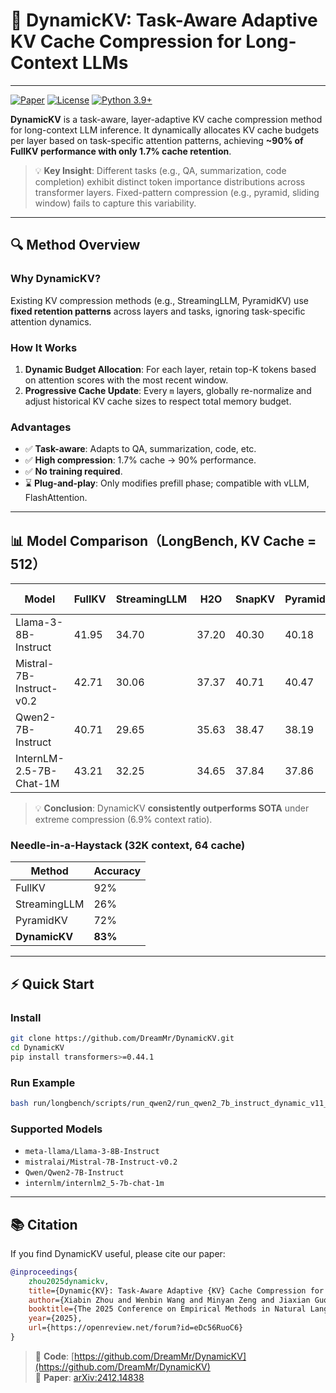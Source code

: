 # 🚀 DynamicKV: Task-Aware Adaptive KV Cache Compression for Long-Context LLMs  

---


[![Paper](https://img.shields.io/badge/arXiv-2412.14838-b31b1b.svg)](https://arxiv.org/abs/2412.14838)  [![License](https://img.shields.io/badge/license-MIT-green)](LICENSE) [![Python 3.9+](https://img.shields.io/badge/python-3.9%2B-blue)]()

**DynamicKV** is a task-aware, layer-adaptive KV cache compression method for long-context LLM inference. It dynamically allocates KV cache budgets per layer based on task-specific attention patterns, achieving **~90% of FullKV performance with only 1.7% cache retention**.

> 💡 **Key Insight**: Different tasks (e.g., QA, summarization, code completion) exhibit distinct token importance distributions across transformer layers. Fixed-pattern compression (e.g., pyramid, sliding window) fails to capture this variability.

---

## 🔍 Method Overview

### Why DynamicKV?
Existing KV compression methods (e.g., StreamingLLM, PyramidKV) use **fixed retention patterns** across layers and tasks, ignoring task-specific attention dynamics.

### How It Works
1. **Dynamic Budget Allocation**: For each layer, retain top-K tokens based on attention scores with the most recent window.
2. **Progressive Cache Update**: Every `m` layers, globally re-normalize and adjust historical KV cache sizes to respect total memory budget.

### Advantages
- ✅ **Task-aware**: Adapts to QA, summarization, code, etc.
- ✅ **High compression**: 1.7% cache → 90% performance.
- ✅ **No training required**.
- ⌛️ **Plug-and-play**: Only modifies prefill phase; compatible with vLLM, FlashAttention.

---

## 📊 Model Comparison（LongBench, KV Cache = 512）

| Model | FullKV | StreamingLLM | H2O | SnapKV | PyramidKV | **DynamicKV (Ours)** |
|-------|--------|--------------|-----|--------|-----------|----------------------|
| Llama-3-8B-Instruct | 41.95 | 34.70 | 37.20 | 40.30 | 40.18 | **40.73** |
| Mistral-7B-Instruct-v0.2 | 42.71 | 30.06 | 37.37 | 40.71 | 40.47 | **40.90** |
| Qwen2-7B-Instruct | 40.71 | 29.65 | 35.63 | 38.47 | 38.19 | **39.16** |
| InternLM-2.5-7B-Chat-1M | 43.21 | 32.25 | 34.65 | 37.84 | 37.86 | **38.39** |

> 💡 **Conclusion**: DynamicKV **consistently outperforms SOTA** under extreme compression (6.9% context ratio).

### Needle-in-a-Haystack (32K context, 64 cache)
| Method | Accuracy |
|--------|----------|
| FullKV | 92% |
| StreamingLLM | 26% |
| PyramidKV | 72% |
| **DynamicKV** | **83%** |

---

## ⚡ Quick Start

### Install
```bash
git clone https://github.com/DreamMr/DynamicKV.git
cd DynamicKV
pip install transformers>=0.44.1
```

### Run Example
```bash
bash run/longbench/scripts/run_qwen2/run_qwen2_7b_instruct_dynamic_v11_maxpool.sh 
```

### Supported Models
- `meta-llama/Llama-3-8B-Instruct`
- `mistralai/Mistral-7B-Instruct-v0.2`
- `Qwen/Qwen2-7B-Instruct`
- `internlm/internlm2_5-7b-chat-1m`

---

## 📚 Citation

If you find DynamicKV useful, please cite our paper:

```bibtex
@inproceedings{
    zhou2025dynamickv,
    title={Dynamic{KV}: Task-Aware Adaptive {KV} Cache Compression for Long Context {LLM}s},
    author={Xiabin Zhou and Wenbin Wang and Minyan Zeng and Jiaxian Guo and Xuebo Liu and Li Shen and Min Zhang and Liang Ding},
    booktitle={The 2025 Conference on Empirical Methods in Natural Language Processing},
    year={2025},
    url={https://openreview.net/forum?id=eDc56RuoC6}
}
```

> 🔗 **Code**: [https://github.com/DreamMr/DynamicKV](https://github.com/DreamMr/DynamicKV)  
> 📄 **Paper**: [arXiv:2412.14838](https://arxiv.org/abs/2412.14838)